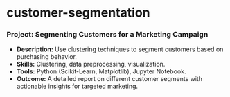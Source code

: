 # customer-segmentation

### Project: Segmenting Customers for a Marketing Campaign

- **Description:** Use clustering techniques to segment customers based on purchasing behavior.
- **Skills:** Clustering, data preprocessing, visualization.
- **Tools:** Python (Scikit-Learn, Matplotlib), Jupyter Notebook.
- **Outcome:** A detailed report on different customer segments with actionable insights for targeted marketing.
